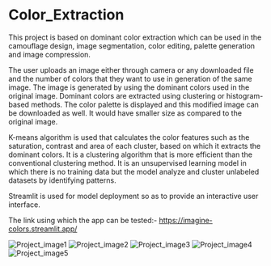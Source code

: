 # Color_Extraction
This project is based on dominant color extraction which can be used in the camouflage design, image segmentation, color editing, palette generation  and image compression.


The user uploads an image either through camera or any downloaded file and the number of colors that they want to use in generation of the same image. The image is generated by using the dominant colors used in the original image. Dominant colors are extracted using clustering or histogram-based methods. The color palette is displayed and this modified image can be downloaded as well. It would have smaller size as compared to the original image.


K-means algorithm is used that calculates the color features such as the saturation, contrast and area of each cluster, based on which it extracts the dominant colors. It is a clustering algorithm that is more efficient than the conventional clustering method. It is an unsupervised learning model in which there is no training data but the model analyze and cluster unlabeled datasets by identifying patterns.


Streamlit is used for model deployment so as to provide an interactive user interface.


The link using which the app can be tested:-
https://imagine-colors.streamlit.app/




![Project_image1](https://github.com/ShrutiGoyal9990/Color_Extraction/assets/121054868/e5274aac-13a5-4e71-8475-247e3296a93d)
![Project_image2](https://github.com/ShrutiGoyal9990/Color_Extraction/assets/121054868/6932a269-3833-40b0-a359-7d1bb726b264)
![Project_image3](https://github.com/ShrutiGoyal9990/Color_Extraction/assets/121054868/0acb5d8f-225b-4341-85a5-b67fac00c70a)
![Project_image4](https://github.com/ShrutiGoyal9990/Color_Extraction/assets/121054868/39e0ab9f-b182-4bf8-b830-4bf504ce6ff0)
![Project_image5](https://github.com/ShrutiGoyal9990/Color_Extraction/assets/121054868/4f7f4215-7c8e-467c-aa92-d68a42bde422)


